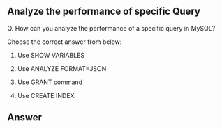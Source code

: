 ## Analyze the performance of specific Query

Q. How can you analyze the performance of a specific query in MySQL?

Choose the correct answer from below:

  1. Use SHOW VARIABLES

  2. Use ANALYZE FORMAT=JSON

  3. Use GRANT command

  4. Use CREATE INDEX


## Answer

